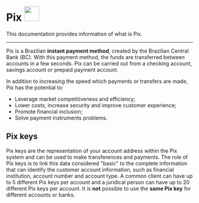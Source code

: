# Pix <img src="https://logospng.org/download/pix/logo-pix-icone-512.png" width="40" height="40">

This documentation provides information of what is Pix.

-----------------------

Pix is a Brazilian **instant payment method**, created by the Brazilian Central Bank (BC). With this payment method, the funds are transferred between accounts in a few seconds. Pix can be carried out from a checking account, savings account or prepaid payment account.

In addition to increasing the speed which payments or transfers are made, Pix has the potential to:

* Leverage market competitiveness and efficiency;
* Lower costs, increase security and improve customer experience;
* Promote financial inclusion;
* Solve payment instruments problems.

## Pix keys

Pix keys are the representation of your account address within the Pix system and can be used to make transferences and payments. The role of Pix keys is to link this data considered "basic" to the complete information that can identify the customer account information, such as financial institution, account number and account type. 
A common client can have up to 5 different Pix keys per account and a juridical person can have up to 20 different Pix keys per account. It is **not** possible to use the **same Pix key** for different accounts or banks.
